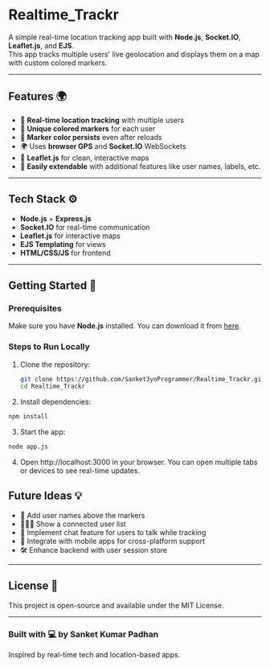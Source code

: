 # Realtime_Trackr

A simple real-time location tracking app built with **Node.js**, **Socket.IO**, **Leaflet.js**, and **EJS**.  
This app tracks multiple users' live geolocation and displays them on a map with custom colored markers.

---

## Features 🌍

- 📡 **Real-time location tracking** with multiple users
- 📍 **Unique colored markers** for each user
- 🧠 **Marker color persists** even after reloads
- 🌍 Uses **browser GPS** and **Socket.IO** WebSockets
- 🎯 **Leaflet.js** for clean, interactive maps
- 🧩 **Easily extendable** with additional features like user names, labels, etc.

---

## Tech Stack ⚙️

- **Node.js** + **Express.js**
- **Socket.IO** for real-time communication
- **Leaflet.js** for interactive maps
- **EJS Templating** for views
- **HTML/CSS/JS** for frontend

---

## Getting Started 🚀

### Prerequisites

Make sure you have **Node.js** installed. You can download it from [here](https://nodejs.org).

### Steps to Run Locally

1. Clone the repository:
   ```bash
   git clone https://github.com/Sanket3yoProgrammer/Realtime_Trackr.git
   cd Realtime_Trackr
   ```
2. Install dependencies:

```bash
npm install
```

3. Start the app:

```bash
node app.js
```
4. Open http://localhost:3000 in your browser. You can open multiple tabs or devices to see real-time updates.

## Future Ideas 💡

- 📝 Add user names above the markers
- 🧑‍🤝‍🧑 Show a connected user list
- 💬 Implement chat feature for users to talk while tracking
- 📱 Integrate with mobile apps for cross-platform support
- 🛠️ Enhance backend with user session store

---

## License 📝

This project is open-source and available under the MIT License.

---

### Built with 💻 by Sanket Kumar Padhan

Inspired by real-time tech and location-based apps.
